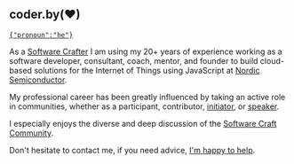 ## coder.by(♥)

[`{"pronoun":"he"}`](http://pronoun.is/he)

As a [Software Crafter](https://coderbyheart.com/become-a-certified-software-craftsperson/) I am using my 20+ years of experience working as a software developer, consultant, coach, mentor, and founder to build cloud-based solutions for the Internet of Things using JavaScript at [Nordic Semiconductor](https://www.nordicsemi.com/).

My professional career has been greatly influenced by taking an active role in communities, whether as a participant, contributor, [initiator](#communities), or [speaker](#talks).

I especially enjoys the diverse and deep discussion of the [Software Craft Community](https://softwerkskammer.org/).

Don't hesitate to contact me, if you need advice, [I'm happy to help](https://twitter.com/coderbyheart/status/940636875794067456).
